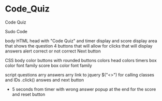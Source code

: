 # Code_Quiz
Code Quiz

Sudo Code 

body HTML
head with "Code Quiz" and timer display and score
display area that shows the question 
4 buttons that will allow for clicks that will display answers
alert correct or not correct 
Next button 


CSS
body color
buttons with rounded 
buttons colors
head colors 
timers box color font family 
score box color font family 


script
questions arry 
answers arry 
link to jquery 
$("<>") for calling classes and IDs
.click() answes and next button
- 5 seconds from timer with wrong answer
popup at the end for the score and reset button
